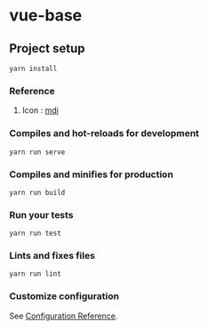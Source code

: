 # vue-base

## Project setup
```
yarn install
```

### Reference

1. Icon : [mdi](https://material.io/tools/icons/?style=baseline)

### Compiles and hot-reloads for development
```
yarn run serve
```

### Compiles and minifies for production
```
yarn run build
```

### Run your tests
```
yarn run test
```

### Lints and fixes files
```
yarn run lint
```

### Customize configuration
See [Configuration Reference](https://cli.vuejs.org/config/).
